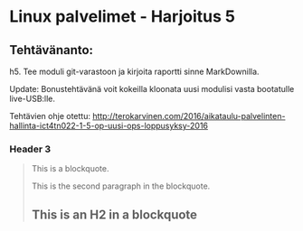 Linux palvelimet - Harjoitus 5
====================

Tehtävänanto:
---------------------
h5. Tee moduli git-varastoon ja kirjoita raportti sinne MarkDownilla.

Update: Bonustehtävänä voit kokeilla kloonata uusi modulisi vasta bootatulle live-USB:lle.

Tehtävien ohje otettu: http://terokarvinen.com/2016/aikataulu-palvelinten-hallinta-ict4tn022-1-5-op-uusi-ops-loppusyksy-2016


### Header 3

> This is a blockquote.
> 
> This is the second paragraph in the blockquote.
>
> ## This is an H2 in a blockquote
